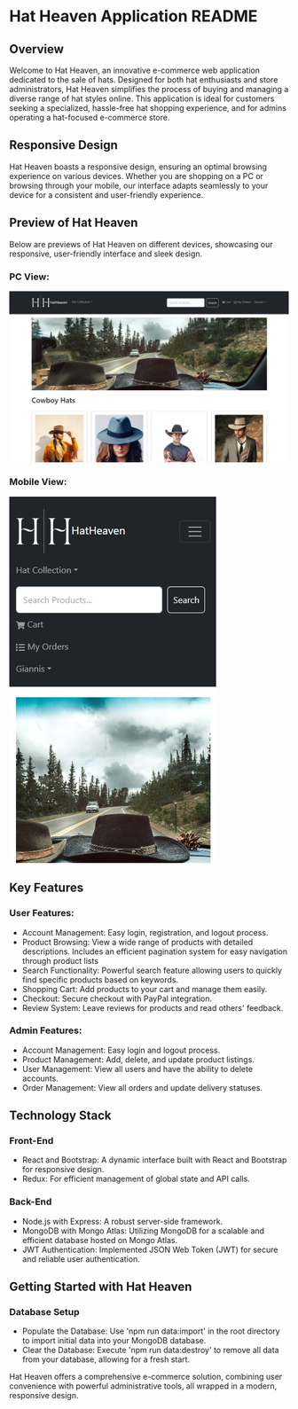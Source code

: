 <h1>Hat Heaven Application README</h1>
<h2>Overview</h2>
Welcome to Hat Heaven, an innovative e-commerce web application dedicated to the sale of hats. Designed for both hat enthusiasts and store administrators, Hat Heaven simplifies the process of buying and managing a diverse range of hat styles online. This application is ideal for customers seeking a specialized, hassle-free hat shopping experience, and for admins operating a hat-focused e-commerce store.
<h2>Responsive Design</h2>
Hat Heaven boasts a responsive design, ensuring an optimal browsing experience on various devices. Whether you are shopping on a PC or browsing through your mobile, our interface adapts seamlessly to your device for a consistent and user-friendly experience.
<h2>Preview of Hat Heaven</h2>
Below are previews of Hat Heaven on different devices, showcasing our responsive, user-friendly interface and sleek design.

<h3>PC View:</h3>

![Screenshot of Hat Heaven on PC](./frontend/src/assets/hat-heaven-pc-view.jpg)

<h3>Mobile View:</h3>

![Screenshot of Hat Heaven on Mobile](./frontend/src/assets/hat-heaven-mobile-view.jpg)

<h2>Key Features</h2>
<h3>User Features:</h3>
<ul>
    <li>Account Management: Easy login, registration, and logout process.</li>
    <li>Product Browsing: View a wide range of products with detailed descriptions. Includes an efficient pagination system for easy navigation through product lists</li>
    <li>Search Functionality: Powerful search feature allowing users to quickly find specific products based on keywords.</li>
    <li>Shopping Cart: Add products to your cart and manage them easily.</li>
    <li>Checkout: Secure checkout with PayPal integration.</li>
    <li>Review System: Leave reviews for products and read others' feedback.</li>
</ul>
<h3>Admin Features:</h3>
<ul>
    <li>Account Management: Easy login and logout process.</li>
    <li>Product Management: Add, delete, and update product listings.</li>
    <li>User Management: View all users and have the ability to delete accounts.</li>
    <li>Order Management: View all orders and update delivery statuses.</li>
</ul>
<h2>Technology Stack</h2>
<h3>Front-End</h3>
<ul>
    <li>React and Bootstrap: A dynamic interface built with React and Bootstrap for responsive design.</li>
    <li> Redux: For efficient management of global state and API calls.</li>
</ul>

<h3>Back-End</h3>
<ul>
    <li>Node.js with Express: A robust server-side framework.</li>
    <li>MongoDB with Mongo Atlas: Utilizing MongoDB for a scalable and efficient database hosted on Mongo Atlas.</li>
    <li>JWT Authentication: Implemented JSON Web Token (JWT) for secure and reliable user authentication.</li>
</ul>

<h2>Getting Started with Hat Heaven</h2>
<h3>Database Setup</h3>
<ul>
    <li>Populate the Database: Use 'npm run data:import' in the root directory to import initial data into your MongoDB database.</li>
    <li>Clear the Database: Execute 'npm run data:destroy' to remove all data from your database, allowing for a fresh start.
    </li>
</ul>
Hat Heaven offers a comprehensive e-commerce solution, combining user convenience with powerful administrative tools, all wrapped in a modern, responsive design.
